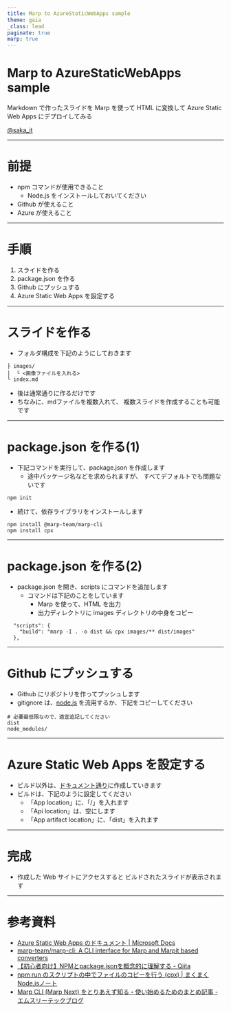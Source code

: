 ```yaml
---
title: Marp to AzureStaticWebApps sample
theme: gaia
_class: lead
paginate: true
marp: true
---
```


# **Marp to AzureStaticWebApps sample**

Markdown で作ったスライドを 
Marp を使って HTML に変換して
Azure Static Web Apps にデプロイしてみる

[@saka_it](https://twitter.com/saka_it)

---

# 前提

- npm コマンドが使用できること
  - Node.js をインストールしておいてください
- Github が使えること
- Azure が使えること

---

# 手順

1. スライドを作る
2. package.json を作る
3. Github にプッシュする
4. Azure Static Web Apps を設定する
   
---

# スライドを作る
- フォルダ構成を下記のようにしておきます

```
├ images/
│  └ <画像ファイルを入れる>
└ index.md
```
- 後は通常通りに作るだけです
- ちなみに、mdファイルを複数入れて、
  複数スライドを作成することも可能です

---

# package.json を作る(1)
- 下記コマンドを実行して、package.json を作成します
  - 途中パッケージ名などを求められますが、
    すべてデフォルトでも問題ないです
```
npm init
```
- 続けて、依存ライブラリをインストールします
```
npm install @marp-team/marp-cli
npm install cpx
```

---

# package.json を作る(2)
- package.json を開き、scripts にコマンドを追加します
  - コマンドは下記のことをしています
    - Marp を使って、HTML を出力
    - 出力ディレクトリに images ディレクトリの中身をコピー
```
  "scripts": {
    "build": "marp -I . -o dist && cpx images/** dist/images"
  },
```

---

# Github にプッシュする
- Github にリポジトリを作ってプッシュします
- gitignore は、[node.js](https://github.com/github/gitignore/blob/master/Node.gitignore) を流用するか、下記をコピーしてください
```
# 必要最低限なので、適宜追記してください
dist
node_modules/
```

---

# Azure Static Web Apps を設定する
- ビルド以外は、[ドキュメント通り](https://docs.microsoft.com/ja-jp/azure/static-web-apps/getting-started?tabs=vanilla-javascript)に作成していきます
- ビルドは、下記のように設定してください
  - 「App location」に、「/」を入れます
  - 「Api location」は、空にします
  - 「App artifact location」に、「dist」を入れます

---

# 完成
- 作成した Web サイトにアクセスすると
  ビルドされたスライドが表示されます

---

# 参考資料
- [Azure Static Web Apps のドキュメント | Microsoft Docs](https://docs.microsoft.com/ja-jp/azure/static-web-apps/)
- [marp-team/marp-cli: A CLI interface for Marp and Marpit based converters](https://github.com/marp-team/marp-cli)
- [【初心者向け】NPMとpackage.jsonを概念的に理解する - Qiita](https://qiita.com/righteous/items/e5448cb2e7e11ab7d477)
- [npm run のスクリプトの中でファイルのコピーを行う (cpx) | まくまくNode.jsノート](https://maku77.github.io/nodejs/npm/npm-run-copy-file.html)
- [Marp CLI (Marp Next) をとりあえず知る・使い始めるためのまとめ記事 - エムスリーテックブログ](https://www.m3tech.blog/entry/marp-cli)